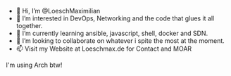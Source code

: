 - 👋 Hi, I’m @LoeschMaximilian
- 👀 I’m interested in DevOps, Networking and the code that glues it all together.
- 🌱 I’m currently learning ansible, javascript, shell, docker and SDN.
- 💞️ I’m looking to collaborate on whatever i spite the most at the moment.
- 📫 Visit my Website at Loeschmax.de for Contact and MOAR




I'm using Arch btw!
<!---
LoeschMaximilian/LoeschMaximilian is a ✨ special ✨ repository because its `README.md` (this file) appears on your GitHub profile.
You can click the Preview link to take a look at your changes.
--->
